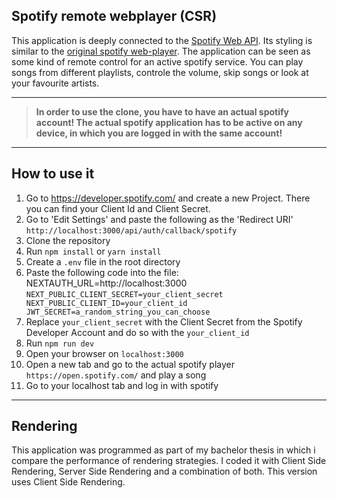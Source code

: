 ## Spotify remote webplayer (CSR)
This application is deeply connected to the [Spotify Web API](https://developer.spotify.com/documentation/web-api/ "Spotify Web API"). Its styling is similar to the [original spotify web-player](https://open.spotify.com/ "original spotify web-player"). The application can be seen as some kind of remote control for an active spotify service. You can play songs from different playlists, controle the volume, skip songs or look at your favourite artists. 

------------

> **In order to use the clone, you have to have an actual spotify account!
The actual spotify application has to be active on any device, in which you are logged in with the same account!**

------------


## How to use it
1. Go to https://developer.spotify.com/ and create a new Project. There you can find your Client Id and Client Secret.
2. Go to 'Edit Settings' and paste the following as the 'Redirect URI' `http://localhost:3000/api/auth/callback/spotify`
3. Clone the repository
4. Run `npm install` or `yarn install`
5. Create a `.env` file in the root directory
6. Paste the following code into the file: NEXTAUTH_URL=http://localhost:3000
`NEXT_PUBLIC_CLIENT_SECRET=your_client_secret
NEXT_PUBLIC_CLIENT_ID=your_client_id
JWT_SECRET=a_random_string_you_can_choose`
7. Replace `your_client_secret` with the Client Secret from the Spotify Developer Account and do so with the `your_client_id`
8. Run `npm run dev`
9. Open your browser on `localhost:3000`
10. Open a new tab and go to the actual spotify player `https://open.spotify.com/` and play a song
11. Go to your localhost tab and log in with spotify


------------

## Rendering
This application was programmed as part of my bachelor thesis in which i compare the performance of rendering strategies. I coded it with Client Side Rendering, Server Side Rendering and a combination of both. This version uses Client Side Rendering.

